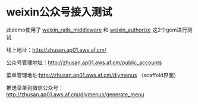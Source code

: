 weixin公众号接入测试
==============

此demo使用了
[weixin_rails_middleware](https://github.com/lanrion/weixin_rails_middleware) 
和
[weixin_authorize](https://github.com/lanrion/weixin_authorize)
这2个gem进行测试

线上地址：http://zhusan.ap01.aws.af.cm/

公众号管理地址：http://zhusan.ap01.aws.af.cm/public_accounts

菜单管理地址:http://zhusan.ap01.aws.af.cm/diymenus  （scaffold界面）

推送菜单到微信公众号：http://zhusan.ap01.aws.af.cm/diymenus/generate_menu
